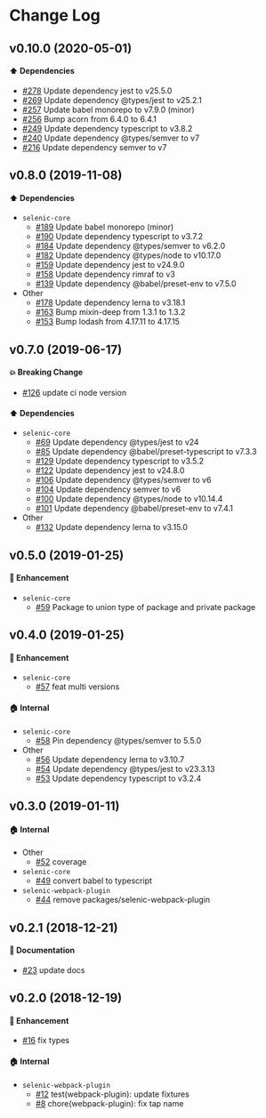 # Change Log

## v0.10.0 (2020-05-01)

#### :arrow_up: Dependencies

- [#278](https://github.com/mkwtys/selenic/pull/278) Update dependency jest to v25.5.0
- [#269](https://github.com/mkwtys/selenic/pull/269) Update dependency @types/jest to v25.2.1
- [#257](https://github.com/mkwtys/selenic/pull/257) Update babel monorepo to v7.9.0 (minor)
- [#256](https://github.com/mkwtys/selenic/pull/256) Bump acorn from 6.4.0 to 6.4.1
- [#249](https://github.com/mkwtys/selenic/pull/249) Update dependency typescript to v3.8.2
- [#240](https://github.com/mkwtys/selenic/pull/240) Update dependency @types/semver to v7
- [#216](https://github.com/mkwtys/selenic/pull/216) Update dependency semver to v7

## v0.8.0 (2019-11-08)

#### :arrow_up: Dependencies

- `selenic-core`
  - [#189](https://github.com/mkwtys/selenic/pull/189) Update babel monorepo (minor)
  - [#190](https://github.com/mkwtys/selenic/pull/190) Update dependency typescript to v3.7.2
  - [#184](https://github.com/mkwtys/selenic/pull/184) Update dependency @types/semver to v6.2.0
  - [#182](https://github.com/mkwtys/selenic/pull/182) Update dependency @types/node to v10.17.0
  - [#159](https://github.com/mkwtys/selenic/pull/159) Update dependency jest to v24.9.0
  - [#158](https://github.com/mkwtys/selenic/pull/158) Update dependency rimraf to v3
  - [#139](https://github.com/mkwtys/selenic/pull/139) Update dependency @babel/preset-env to v7.5.0
- Other
  - [#178](https://github.com/mkwtys/selenic/pull/178) Update dependency lerna to v3.18.1
  - [#163](https://github.com/mkwtys/selenic/pull/163) Bump mixin-deep from 1.3.1 to 1.3.2
  - [#153](https://github.com/mkwtys/selenic/pull/153) Bump lodash from 4.17.11 to 4.17.15

## v0.7.0 (2019-06-17)

#### :boom: Breaking Change

- [#126](https://github.com/mkwtys/selenic/pull/126) update ci node version

#### :arrow_up: Dependencies

- `selenic-core`
  - [#69](https://github.com/mkwtys/selenic/pull/69) Update dependency @types/jest to v24
  - [#85](https://github.com/mkwtys/selenic/pull/85) Update dependency @babel/preset-typescript to v7.3.3
  - [#129](https://github.com/mkwtys/selenic/pull/129) Update dependency typescript to v3.5.2
  - [#122](https://github.com/mkwtys/selenic/pull/122) Update dependency jest to v24.8.0
  - [#106](https://github.com/mkwtys/selenic/pull/106) Update dependency @types/semver to v6
  - [#104](https://github.com/mkwtys/selenic/pull/104) Update dependency semver to v6
  - [#100](https://github.com/mkwtys/selenic/pull/100) Update dependency @types/node to v10.14.4
  - [#101](https://github.com/mkwtys/selenic/pull/101) Update dependency @babel/preset-env to v7.4.1
- Other
  - [#132](https://github.com/mkwtys/selenic/pull/132) Update dependency lerna to v3.15.0

## v0.5.0 (2019-01-25)

#### :rocket: Enhancement

- `selenic-core`
  - [#59](https://github.com/mkwtys/selenic/pull/59) Package to union type of package and private package

## v0.4.0 (2019-01-25)

#### :rocket: Enhancement

- `selenic-core`
  - [#57](https://github.com/mkwtys/selenic/pull/57) feat multi versions

#### :house: Internal

- `selenic-core`
  - [#58](https://github.com/mkwtys/selenic/pull/58) Pin dependency @types/semver to 5.5.0
- Other
  - [#56](https://github.com/mkwtys/selenic/pull/56) Update dependency lerna to v3.10.7
  - [#54](https://github.com/mkwtys/selenic/pull/54) Update dependency @types/jest to v23.3.13
  - [#53](https://github.com/mkwtys/selenic/pull/53) Update dependency typescript to v3.2.4

## v0.3.0 (2019-01-11)

#### :house: Internal

- Other
  - [#52](https://github.com/mkwtys/selenic/pull/52) coverage
- `selenic-core`
  - [#49](https://github.com/mkwtys/selenic/pull/49) convert babel to typescript
- `selenic-webpack-plugin`
  - [#44](https://github.com/mkwtys/selenic/pull/44) remove packages/selenic-webpack-plugin

## v0.2.1 (2018-12-21)

#### :memo: Documentation

- [#23](https://github.com/mkwtys/selenic/pull/23) update docs

## v0.2.0 (2018-12-19)

#### :rocket: Enhancement

- [#16](https://github.com/mkwtys/selenic/pull/16) fix types

#### :house: Internal

- `selenic-webpack-plugin`
  - [#12](https://github.com/mkwtys/selenic/pull/12) test(webpack-plugin): update fixtures
  - [#8](https://github.com/mkwtys/selenic/pull/8) chore(webpack-plugin): fix tap name
